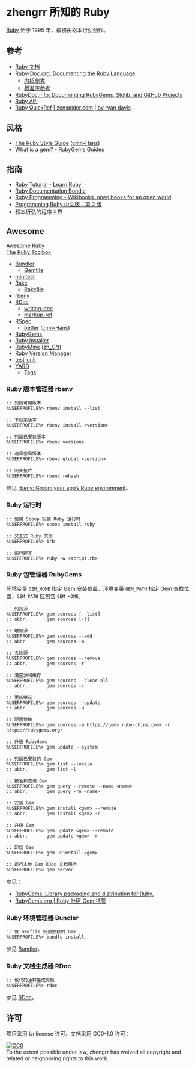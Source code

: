 # zhengrr 所知的 Ruby

[Ruby](https://www.ruby-lang.org/) 始于 1995 年，最初由松本行弘创作。

## 参考

*   [Ruby 文档](https://www.ruby-lang.org/zh_cn/documentation/)
*   [Ruby-Doc.org: Documenting the Ruby Language](https://ruby-doc.org/)
    *   [内核参考](https://ruby-doc.org/core/)
    *   [标准库参考](https://ruby-doc.org/stdlib/)
*   [RubyDoc.info: Documenting RubyGems, Stdlib, and GitHub Projects](https://www.rubydoc.info/)
*   [Ruby API](https://rubyapi.org/)
*   [Ruby QuickRef | zenspider.com | by ryan davis](http://zenspider.com/ruby/quickref.html)

## 风格

*   [The Ruby Style Guide](https://rubystyle.guide/) ([cmn-Hans](https://github.com/JuanitoFatas/ruby-style-guide/blob/master/README-zhCN.md))
*   [What is a gem? - RubyGems Guides](https://guides.rubygems.org/what-is-a-gem/)

## 指南

*   [Ruby Tutorial - Learn Ruby](http://rubylearning.com/)
*   [Ruby Documentation Bundle](https://ruby-doc.org/docs/ruby-doc-bundle/)
*   [Ruby Programming - Wikibooks, open books for an open world](https://wikibooks.org/wiki/Ruby_Programming)
*   [Programming Ruby 中文版：第 2 版](# "ISBN 978-7-121-03815-0")
*   松本行弘的程序世界

## Awesome

[Awesome Ruby](https://awesome-ruby.com/)  
[The Ruby Toolbox](https://www.ruby-toolbox.com/)

*   [Bundler](https://bundler.io/)
    *   [Gemfile](https://bundler.io/man/gemfile.5.html)
*   [minitest](https://github.com/seattlerb/minitest)
*   [Rake](https://ruby.github.io/rake/)
    *   [Rakefile](https://ruby.github.io/rake/doc/rakefile_rdoc.html)
*   [rbenv](https://github.com/rbenv/rbenv)
*   [RDoc](https://ruby.github.io/rdoc/)
    *   [writing-doc](https://ruby.github.io/rdoc/README_rdoc.html#label-Writing+Documentation)
    *   [markup-ref](https://ruby.github.io/rdoc/RDoc/Markup.html#class-RDoc::Markup-label-RDoc+Markup+Reference)
*   [RSpec](https://rspec.info/)
    *   [better](http://www.betterspecs.org/) ([cmn-Hans](http://www.betterspecs.org/zh_cn/))
*   [RubyGems](https://rubygems.org/)
*   [Ruby Installer](https://rubyinstaller.org/)
*   [RubyMine](https://jetbrains.com/ruby/) ([zh_CN](https://github.com/pingfangx/jetbrains-in-chinese/tree/master/RubyMine))
*   [Ruby Version Manager](https://rvm.io/)
*   [test-unit](https://test-unit.github.io/)
*   [YARD](https://yardoc.org/)
    *   [Tags](https://rubydoc.info/gems/yard/file/docs/Tags.md)

### Ruby 版本管理器 rbenv

``` batch
:: 列出可用版本
%USERPROFILE%> rbenv install --list

:: 下载某版本
%USERPROFILE%> rbenv install <version>

:: 列出已安装版本
%USERPROFILE%> rbenv versions

:: 选择全局版本
%USERPROFILE%> rbenv global <version>

:: 同步垫片
%USERPROFILE%> rbenv rehash
```

参见 [rbenv: Groom your app’s Ruby environment](https://github.com/rbenv/rbenv)。

### Ruby 运行时

``` batch
:: 使用 Scoop 安装 Ruby 运行时
%USERPROFILE%> scoop install ruby

:: 交互式 Ruby 壳层
%USERPROFILE%> irb

:: 运行脚本
%USERPROFILE%> ruby -w <script.rb>
```

### Ruby 包管理器 RubyGems

环境变量 `GEM_HOME` 指定 Gem 安装位置，环境变量 `GEM_PATH` 指定 Gem 查找位置，`GEM_PATH` 应包含 `GEM_HOME`。

``` batch
:: 列出源
%USERPROFILE%> gem sources [--list]
:: abbr.       gem sources [-l]

:: 增加源
%USERPROFILE%> gem sources --add
:: abbr        gem sources -a

:: 去除源
%USERPROFILE%> gem sources --remove
:: abbr.       gem sources -r

:: 清空源和缓存
%USERPROFILE%> gem sources --clear-all
:: abbr.       gem sources -c

:: 更新缓存
%USERPROFILE%> gem sources --update
:: abbr.       gem sources -u

:: 配置镜像
%USERPROFILE%> gem sources -a https://gems.ruby-china.com/ -r https://rubygems.org/

:: 升级 RubyGems
%USERPROFILE%> gem update --system

:: 列出已安装的 Gem
%USERPROFILE%> gem list --locale
:: abbr.       gem list -l

:: 按名称查询 Gem
%USERPROFILE%> gem query --remote --name <name>
:: abbr.       gem query -rn <name>

:: 安装 Gem
%USERPROFILE%> gem install <gem> --remote
:: abbr.       gem install <gem> -r

:: 升级 Gem
%USERPROFILE%> gem update <gem> --remote
:: abbr.       gem update <gem> -r

:: 卸载 Gem
%USERPROFILE%> gem uninstall <gem>

:: 运行本地 Gem RDoc 文档服务
%USERPROFILE%> gem server
```

参见：

*   [RubyGems: Library packaging and distribution for Ruby.](https://github.com/rubygems/rubygems)
*   [RubyGems.org | Ruby 社区 Gem 托管](https://rubygems.org/)

### Ruby 环境管理器 Bundler

``` batch
:: 依 Gemfile 安装依赖的 Gem
%USERPROFILE%> bundle install
```

参见 [Bundler](https://bundler.io/)。

### Ruby 文档生成器 RDoc

``` batch
:: 依代码注释生成文档
%USERPROFILE%> rdoc
```

参见 [RDoc](https://github.com/ruby/rdoc)。

## 许可

项目采用 Unlicense 许可，文档采用 CC0-1.0 许可：

<p xmlns:dct="https://purl.org/dc/terms/">
  <a rel="license"
     href="https://creativecommons.org/publicdomain/zero/1.0/">
    <img src="https://licensebuttons.net/p/zero/1.0/88x31.png" style="border-style: none;" alt="CC0" />
  </a>
  <br />
  To the extent possible under law,
  <span resource="[_:publisher]" rel="dct:publisher">
    <span property="dct:title">zhengrr</span></span>
  has waived all copyright and related or neighboring rights to this work.
</p>
